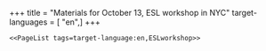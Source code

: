 +++
title = "Materials for October 13, ESL workshop in NYC"
target-languages = [ "en",]
+++

`<<PageList tags=target-language:en,ESLworkshop>>`
